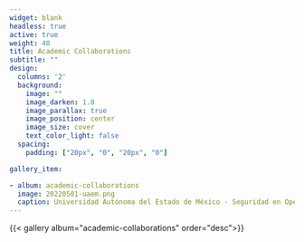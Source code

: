 ```yaml
---
widget: blank
headless: true
active: true
weight: 40
title: Academic Collaborations
subtitle: ""
design:
  columns: '2'
  background:
    image: ""
    image_darken: 1.0
    image_parallax: true
    image_position: center
    image_size: cover
    text_color_light: false
  spacing:
    padding: ["20px", "0", "20px", "0"]

gallery_item:

- album: academic-collaborations
  image: 20220501-uaem.png
  caption: Universidad Autónoma del Estado de México - Seguridad en OpenShift
---
```


{{< gallery album="academic-collaborations" order="desc">}}
